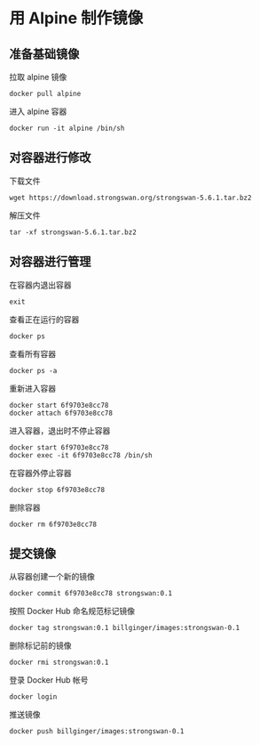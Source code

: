 # 用 Alpine 制作镜像

## 准备基础镜像

拉取 alpine 镜像

`docker pull alpine`

进入 alpine 容器

`docker run -it alpine /bin/sh`

## 对容器进行修改

下载文件

`wget https://download.strongswan.org/strongswan-5.6.1.tar.bz2`

解压文件

`tar -xf strongswan-5.6.1.tar.bz2`

## 对容器进行管理

在容器内退出容器

`exit`

查看正在运行的容器

`docker ps`

查看所有容器

`docker ps -a`

重新进入容器

```
docker start 6f9703e8cc78
docker attach 6f9703e8cc78
```

进入容器，退出时不停止容器

```
docker start 6f9703e8cc78
docker exec -it 6f9703e8cc78 /bin/sh
```

在容器外停止容器

`docker stop 6f9703e8cc78`

删除容器

`docker rm 6f9703e8cc78`

## 提交镜像

从容器创建一个新的镜像

`docker commit 6f9703e8cc78 strongswan:0.1`

按照 Docker Hub 命名规范标记镜像

`docker tag strongswan:0.1 billginger/images:strongswan-0.1`

删除标记前的镜像

`docker rmi strongswan:0.1`

登录 Docker Hub 帐号

`docker login`

推送镜像

`docker push billginger/images:strongswan-0.1`